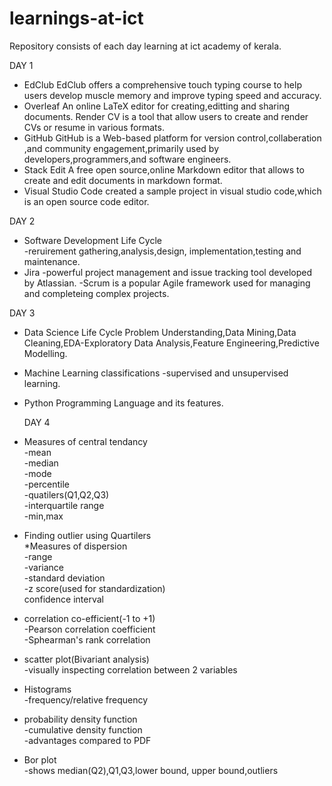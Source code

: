 # learnings-at-ict
Repository consists of each day learning at ict academy of kerala.

DAY 1 
* EdClub
  EdClub offers a comprehensive touch typing course to help users develop muscle memory and improve  typing speed and accuracy.
* Overleaf
  An online LaTeX editor for creating,editting and sharing documents.
  Render CV is a tool that allow users to create and render CVs or resume in various formats.
* GitHub
  GitHub is a Web-based platform for version control,collaberation ,and community engagement,primarily used by developers,programmers,and software engineers.
* Stack Edit
  A free open source,online Markdown editor that allows to create and edit documents in markdown format.
* Visual Studio Code
  created a sample project in visual studio code,which is an open source code editor.

DAY 2
* Software Development Life Cycle  
-reruirement gathering,analysis,design, implementation,testing and maintenance. 
* Jira
-powerful project management and issue tracking tool developed by Atlassian.
-Scrum is a popular Agile framework used for managing and completeing complex projects.

DAY 3
* Data Science Life Cycle 
 Problem Understanding,Data Mining,Data Cleaning,EDA-Exploratory Data Analysis,Feature Engineering,Predictive Modelling.
* Machine Learning classifications -supervised and unsupervised learning.
* Python Programming Language and its features.

  DAY 4
* Measures of central tendancy     
  -mean        
  -median       
  -mode          
  -percentile              
  -quatilers(Q1,Q2,Q3)             
  -interquartile range           
  -min,max                    
* Finding outlier using Quartilers                
  *Measures of dispersion               
  -range                 
  -variance                    
  -standard deviation                 
  -z score(used for standardization)                    
  confidence interval                       
* correlation co-efficient(-1 to +1)                     
  -Pearson correlation coefficient                
  -Sphearman's rank correlation                 
* scatter plot(Bivariant analysis)                      
  -visually inspecting correlation between 2 variables                    
* Histograms             
  -frequency/relative frequency             
* probability density function              
  -cumulative density function                 
  -advantages compared to PDF             
 * Bor plot                  
  -shows median(Q2),Q1,Q3,lower bound, upper bound,outliers           
